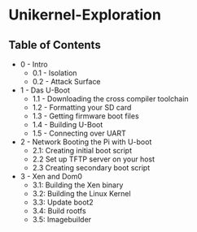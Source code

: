 # Unikernel-Exploration
## Table of Contents

- 0 - Intro
  - 0.1 - Isolation
  - 0.2 - Attack Surface
- 1 - Das U-Boot
  - 1.1 - Downloading the cross compiler toolchain
  - 1.2 - Formatting your SD card
  - 1.3 - Getting firmware boot files
  - 1.4 - Building U-Boot
  - 1.5 - Connecting over UART
- 2 - Network Booting the Pi with U-boot
  - 2.1: Creating initial boot script
  - 2.2 Set up TFTP server on your host
  - 2.3 Creating secondary boot script
- 3 - Xen and Dom0
  - 3.1: Building the Xen binary
  - 3.2: Building the Linux Kernel
  - 3.3: Update boot2
  - 3.4: Build rootfs
  - 3.5: Imagebuilder
